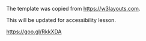 The template was copied from https://w3layouts.com.

This will be updated for accessibility lesson.

https://goo.gl/RkkXDA
